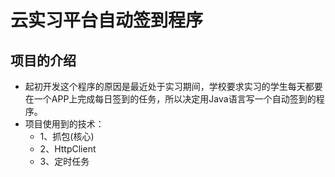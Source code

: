 # 云实习平台自动签到程序

## 项目的介绍
  * 起初开发这个程序的原因是最近处于实习期间，学校要求实习的学生每天都要在一个APP上完成每日签到的任务，所以决定用Java语言写一个自动签到的程序。
  * 项目使用到的技术：
     * 1、抓包(核心)
     * 2、HttpClient
     * 3、定时任务
